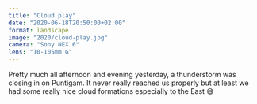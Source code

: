 ```yaml
---
title: "Cloud play"
date: "2020-06-18T20:50:00+02:00"
format: landscape
image: "2020/cloud-play.jpg"
camera: "Sony NEX 6"
lens: "10-105mm G"
---
```


Pretty much all afternoon and evening yesterday, a thunderstorm was closing in on Puntigam. It never really reached us properly but at least we had some really nice cloud formations especially to the East 😅
